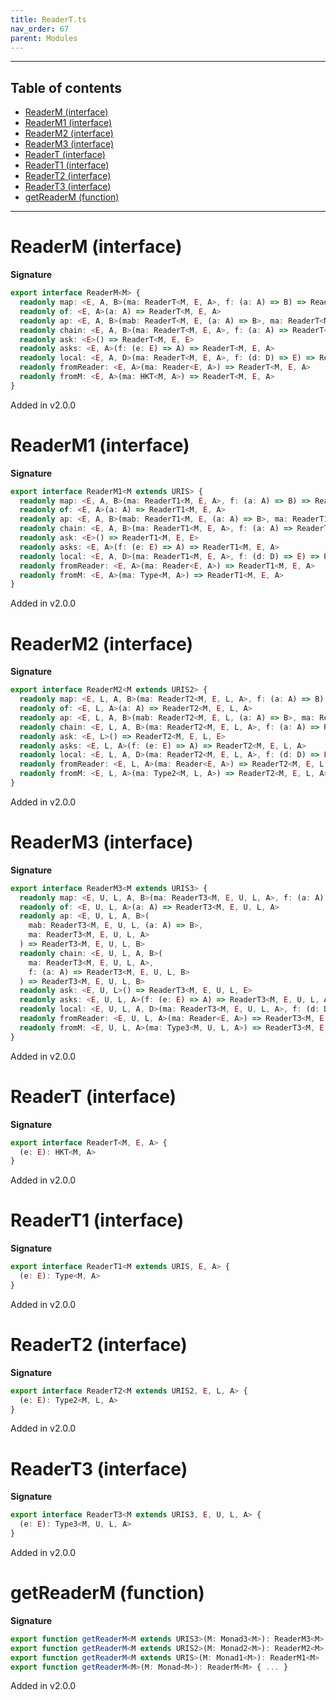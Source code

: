 ```yaml
---
title: ReaderT.ts
nav_order: 67
parent: Modules
---
```


---

<h2 class="text-delta">Table of contents</h2>

- [ReaderM (interface)](#readerm-interface)
- [ReaderM1 (interface)](#readerm1-interface)
- [ReaderM2 (interface)](#readerm2-interface)
- [ReaderM3 (interface)](#readerm3-interface)
- [ReaderT (interface)](#readert-interface)
- [ReaderT1 (interface)](#readert1-interface)
- [ReaderT2 (interface)](#readert2-interface)
- [ReaderT3 (interface)](#readert3-interface)
- [getReaderM (function)](#getreaderm-function)

---

# ReaderM (interface)

**Signature**

```ts
export interface ReaderM<M> {
  readonly map: <E, A, B>(ma: ReaderT<M, E, A>, f: (a: A) => B) => ReaderT<M, E, B>
  readonly of: <E, A>(a: A) => ReaderT<M, E, A>
  readonly ap: <E, A, B>(mab: ReaderT<M, E, (a: A) => B>, ma: ReaderT<M, E, A>) => ReaderT<M, E, B>
  readonly chain: <E, A, B>(ma: ReaderT<M, E, A>, f: (a: A) => ReaderT<M, E, B>) => ReaderT<M, E, B>
  readonly ask: <E>() => ReaderT<M, E, E>
  readonly asks: <E, A>(f: (e: E) => A) => ReaderT<M, E, A>
  readonly local: <E, A, D>(ma: ReaderT<M, E, A>, f: (d: D) => E) => ReaderT<M, D, A>
  readonly fromReader: <E, A>(ma: Reader<E, A>) => ReaderT<M, E, A>
  readonly fromM: <E, A>(ma: HKT<M, A>) => ReaderT<M, E, A>
}
```

Added in v2.0.0

# ReaderM1 (interface)

**Signature**

```ts
export interface ReaderM1<M extends URIS> {
  readonly map: <E, A, B>(ma: ReaderT1<M, E, A>, f: (a: A) => B) => ReaderT1<M, E, B>
  readonly of: <E, A>(a: A) => ReaderT1<M, E, A>
  readonly ap: <E, A, B>(mab: ReaderT1<M, E, (a: A) => B>, ma: ReaderT1<M, E, A>) => ReaderT1<M, E, B>
  readonly chain: <E, A, B>(ma: ReaderT1<M, E, A>, f: (a: A) => ReaderT1<M, E, B>) => ReaderT1<M, E, B>
  readonly ask: <E>() => ReaderT1<M, E, E>
  readonly asks: <E, A>(f: (e: E) => A) => ReaderT1<M, E, A>
  readonly local: <E, A, D>(ma: ReaderT1<M, E, A>, f: (d: D) => E) => ReaderT1<M, D, A>
  readonly fromReader: <E, A>(ma: Reader<E, A>) => ReaderT1<M, E, A>
  readonly fromM: <E, A>(ma: Type<M, A>) => ReaderT1<M, E, A>
}
```

Added in v2.0.0

# ReaderM2 (interface)

**Signature**

```ts
export interface ReaderM2<M extends URIS2> {
  readonly map: <E, L, A, B>(ma: ReaderT2<M, E, L, A>, f: (a: A) => B) => ReaderT2<M, E, L, B>
  readonly of: <E, L, A>(a: A) => ReaderT2<M, E, L, A>
  readonly ap: <E, L, A, B>(mab: ReaderT2<M, E, L, (a: A) => B>, ma: ReaderT2<M, E, L, A>) => ReaderT2<M, E, L, B>
  readonly chain: <E, L, A, B>(ma: ReaderT2<M, E, L, A>, f: (a: A) => ReaderT2<M, E, L, B>) => ReaderT2<M, E, L, B>
  readonly ask: <E, L>() => ReaderT2<M, E, L, E>
  readonly asks: <E, L, A>(f: (e: E) => A) => ReaderT2<M, E, L, A>
  readonly local: <E, L, A, D>(ma: ReaderT2<M, E, L, A>, f: (d: D) => E) => ReaderT2<M, D, L, A>
  readonly fromReader: <E, L, A>(ma: Reader<E, A>) => ReaderT2<M, E, L, A>
  readonly fromM: <E, L, A>(ma: Type2<M, L, A>) => ReaderT2<M, E, L, A>
}
```

Added in v2.0.0

# ReaderM3 (interface)

**Signature**

```ts
export interface ReaderM3<M extends URIS3> {
  readonly map: <E, U, L, A, B>(ma: ReaderT3<M, E, U, L, A>, f: (a: A) => B) => ReaderT3<M, E, U, L, B>
  readonly of: <E, U, L, A>(a: A) => ReaderT3<M, E, U, L, A>
  readonly ap: <E, U, L, A, B>(
    mab: ReaderT3<M, E, U, L, (a: A) => B>,
    ma: ReaderT3<M, E, U, L, A>
  ) => ReaderT3<M, E, U, L, B>
  readonly chain: <E, U, L, A, B>(
    ma: ReaderT3<M, E, U, L, A>,
    f: (a: A) => ReaderT3<M, E, U, L, B>
  ) => ReaderT3<M, E, U, L, B>
  readonly ask: <E, U, L>() => ReaderT3<M, E, U, L, E>
  readonly asks: <E, U, L, A>(f: (e: E) => A) => ReaderT3<M, E, U, L, A>
  readonly local: <E, U, L, A, D>(ma: ReaderT3<M, E, U, L, A>, f: (d: D) => E) => ReaderT3<M, D, U, L, A>
  readonly fromReader: <E, U, L, A>(ma: Reader<E, A>) => ReaderT3<M, E, U, L, A>
  readonly fromM: <E, U, L, A>(ma: Type3<M, U, L, A>) => ReaderT3<M, E, U, L, A>
}
```

Added in v2.0.0

# ReaderT (interface)

**Signature**

```ts
export interface ReaderT<M, E, A> {
  (e: E): HKT<M, A>
}
```

Added in v2.0.0

# ReaderT1 (interface)

**Signature**

```ts
export interface ReaderT1<M extends URIS, E, A> {
  (e: E): Type<M, A>
}
```

Added in v2.0.0

# ReaderT2 (interface)

**Signature**

```ts
export interface ReaderT2<M extends URIS2, E, L, A> {
  (e: E): Type2<M, L, A>
}
```

Added in v2.0.0

# ReaderT3 (interface)

**Signature**

```ts
export interface ReaderT3<M extends URIS3, E, U, L, A> {
  (e: E): Type3<M, U, L, A>
}
```

Added in v2.0.0

# getReaderM (function)

**Signature**

```ts
export function getReaderM<M extends URIS3>(M: Monad3<M>): ReaderM3<M>
export function getReaderM<M extends URIS2>(M: Monad2<M>): ReaderM2<M>
export function getReaderM<M extends URIS>(M: Monad1<M>): ReaderM1<M>
export function getReaderM<M>(M: Monad<M>): ReaderM<M> { ... }
```

Added in v2.0.0
